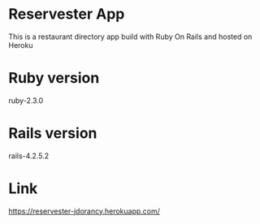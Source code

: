 Reservester App
==
This is a restaurant directory app build with Ruby On Rails and hosted on Heroku

Ruby version
==
ruby-2.3.0

Rails version
==
rails-4.2.5.2

Link
==
https://reservester-jdorancy.herokuapp.com/